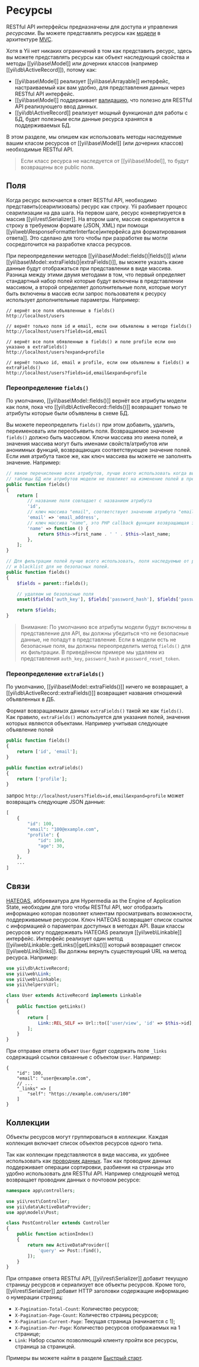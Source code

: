 Ресурсы
=========

RESTful API интерфейсы предназначены для доступа и управления *ресурсами*. Вы можете представлять ресурсы как
[модели](structure-models.md) в архитектуре [MVC](http://ru.wikipedia.org/wiki/Model-View-Controller).

Хотя в Yii нет никаких ограничений в том как представить ресурс, здесь вы можете представлять ресурсы
как объект наследующий свойства и методы [[yii\base\Model]] или дочерних классов (например [[yii\db\ActiveRecord]]), потому как:

* [[yii\base\Model]] реализует [[yii\base\Arrayable]] интерфейс, настраиваемый как вам удобно, для представления
данных через RESTful API интерфейс.
* [[yii\base\Model]] поддерживает [валидацию](input-validation.md), что полезно для RESTful API
  реализующего ввод данных.
* [[yii\db\ActiveRecord]] реализует мощный функционал для работы с БД, будет полезным если данные ресурса хранятся в поддерживаемых БД.

В этом разделе, мы опишем как использовать методы наследуемые вашим класом ресурсов от [[yii\base\Model]] (или дочерних классов) необходимые RESTful API.
> Если класс ресурса не наследуется от [[yii\base\Model]], то будут возвращены все public поля.


## Поля <a name="fields"></a>

Когда ресурс включается в ответ RESTful API, необходимо представить(сеарилизовать) ресурс как строку.
Yii разбивает процесс сеарилизации на два шага. На первом шаге, ресурс конвертируется в массив [[yii\rest\Serializer]].
На втором шаге, массив сеарилизуется в строку в требуемом формате (JSON, XML) при помощи
[[yii\web\ResponseFormatterInterface|интерфейса для форматирования ответа]]. Это сделано для того чтобы при разработке вы могли сосредоточится на разработке класса ресурсов.

При переопределении методов [[yii\base\Model::fields()|fields()]] и/или [[yii\base\Model::extraFields()|extraFields()]],
вы можете указать какие данные будут отображаться при представлении в виде массива.
Разница между этими двумя методами в том, что первый определяет стандартный набор полей которые будут включены в представлении массивом, а второй
определяет дополнительные поля, которые могут быть включены в массив если запрос пользователя к ресурсу использует дополнительные параметры.
Например:

```
// вернёт все поля объявленные в fields()
http://localhost/users

// вернёт только поля id и email, если они объявлены в методе fields()
http://localhost/users?fields=id,email

// вернёт все поля обявленные в fields() и поле profile если оно указано в extraFields()
http://localhost/users?expand=profile

// вернёт только id, email и profile, если они объявлены в fields() и extraFields()
http://localhost/users?fields=id,email&expand=profile
```


### Переопределение `fields()` <a name="overriding-fields"></a>

По умолчанию, [[yii\base\Model::fields()]] вернёт все атрибуты модели как поля, пока что
[[yii\db\ActiveRecord::fields()]] возвращает только те атрибуты которые были объявлены в схеме БД.

Вы можете переопределить `fields()` при этом добавить, удалить, переименовать или переобъявить поля. Возвращаемое значение `fields()`
должно быть массивом. Ключи массива это имена полей, и значения массива могут быть именами свойств/атрибутов или анонимных функций, возвращающих соответствующее значение полей.
Если имя атрибута такое же, как ключ массива вы можете не заполнять значение. Например:
```php
// явное перечисление всех атрибутов, лучше всего использовать когда вы хотите убедиться что изменение
// таблицы БД или атрибутов модели не повлияет на изменение полей в представлении для API (для поддержки обратной совместимости с API).
public function fields()
{
    return [
        // название поля совпадает с названием атрибута
        'id',
        // ключ массива "email", соответствует значению атрибута "email_address"
        'email' => 'email_address',
        // ключ массива "name", это PHP callback функция возвращающая значение
        'name' => function () {
            return $this->first_name . ' ' . $this->last_name;
        },
    ];
}

// Для фильтрации полей лучше всего использовать, поля наследуемые от родительского класса
// и blacklist для не безопасных полей.
public function fields()
{
    $fields = parent::fields();

    // удаляем не безопасные поля
    unset($fields['auth_key'], $fields['password_hash'], $fields['password_reset_token']);

    return $fields;
}
```

> Внимание: По умолчанию все атрибуты модели будут включены в представление для API, вы должны
> убедиться что не безопасные данные, не попадут в представление. Если в модели есть не безопасные поля,
> вы должны переопределить метод `fields()` для их фильтрации. В приведённом примере
> мы удаляем из представления `auth_key`, `password_hash` и `password_reset_token`.


### Переопределение `extraFields()` <a name="overriding-extra-fields"></a>

По умолчанию, [[yii\base\Model::extraFields()]] ничего не возвращает, а [[yii\db\ActiveRecord::extraFields()]]
возвращает названия отношений объявленных в ДБ.

Формат вовзращаемызх данных `extraFields()` такой же как `fields()`. Как правило, `extraFields()`
используется для указания полей, значения которых являются объектами. Например учитывая следующее объявление полей

```php
public function fields()
{
    return ['id', 'email'];
}

public function extraFields()
{
    return ['profile'];
}
```

запрос `http://localhost/users?fields=id,email&expand=profile` может возвращать следующие JSON данные:

```php
[
    {
        "id": 100,
        "email": "100@example.com",
        "profile": {
            "id": 100,
            "age": 30,
        }
    },
    ...
]
```


## Связи <a name="links"></a>

[HATEOAS](http://en.wikipedia.org/wiki/HATEOAS), аббревиатура для Hypermedia as the Engine of Application State,
необходим для того чтобы RESTful API, мог отобразить информацию которая позволяет клиентам просматривать возможности, поддерживаемые ресурсом. Ключ HATEOAS возвращает список ссылок с
информацией о параметрах доступных в методах API.
Ваши классы ресурсов могу поддерживать HATEOAS реализуя [[yii\web\Linkable]] интерфейс. Интерфейс
реализует один метод [[yii\web\Linkable::getLinks()|getLinks()]] который возвращает список [[yii\web\Link|links]].
Вы должны вернуть существующий URL на метод ресурса. Например:

```php
use yii\db\ActiveRecord;
use yii\web\Link;
use yii\web\Linkable;
use yii\helpers\Url;

class User extends ActiveRecord implements Linkable
{
    public function getLinks()
    {
        return [
            Link::REL_SELF => Url::to(['user/view', 'id' => $this->id], true),
        ];
    }
}
```

При отправке ответа объект `User` будет содержать поле `_links` содержащий ссылки связанные с объектом `User`.
Например:
```
{
    "id": 100,
    "email": "user@example.com",
    // ...
    "_links" => [
        "self": "https://example.com/users/100"
    ]
}
```


## Коллекции <a name="collections"></a>

Объекты ресурсов могут группироваться в *коллекции*. Каждая коллекция включает список объектов ресурсов одного типа.

Так как коллекции представляются в виде массива, их удобнее использовать как [проводник данных](output-data-providers.md).
Так как проводник данных поддерживает операции сортировки, разбиения на страницы это удобно использовать для RESTful API.
Например следующей метод возвращает проводник данных о почтовом ресурсе:

```php
namespace app\controllers;

use yii\rest\Controller;
use yii\data\ActiveDataProvider;
use app\models\Post;

class PostController extends Controller
{
    public function actionIndex()
    {
        return new ActiveDataProvider([
            'query' => Post::find(),
        ]);
    }
}
```

При отправке ответа RESTful API, [[yii\rest\Serializer]] добавит текущую страницу ресурсов и сериализует все объекты ресурсов.
Кроме того, [[yii\rest\Serializer]] добавит HTTP заголовки содержащие информацию о нумерации страниц:

* `X-Pagination-Total-Count`: Количество ресурсов;
* `X-Pagination-Page-Count`: Количество страниц ресурсов;
* `X-Pagination-Current-Page`: Текущая страница (начинается с 1);
* `X-Pagination-Per-Page`: Количество ресурсов отображаемых на 1 странице;
* `Link`: Набор ссылок позволяющий клиенту пройти все ресурсы, страница за страницей.

Примеры вы можете найти в разделе [Быстрый старт](rest-quick-start.md#trying-it-out).
